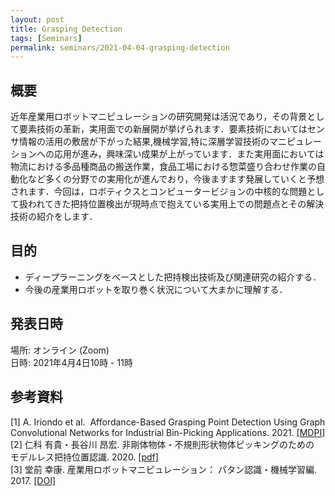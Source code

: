```yaml
---
layout: post
title: Grasping Detection
tags: [Seminars]
permalink: seminars/2021-04-04-grasping-detection
---
```


## 概要
近年産業用ロボットマニピュレーションの研究開発は活況であり，その背景として要素技術の革新，実用面での新展開が挙げられます．要素技術においてはセンサ情報の活用の敷居が下がった結果,機械学習,特に深層学習技術のマニピュレーションへの応用が進み，興味深い成果が上がっています．また実用面においては物流における多品種商品の搬送作業，食品工場における惣菜盛り合わせ作業の自動化など多くの分野での実用化が進んでおり，今後ますます発展していくと予想されます．今回は，ロボティクスとコンピュータービジョンの中核的な問題として扱われてきた把持位置検出が現時点で抱えている実用上での問題点とその解決技術の紹介をします．

## 目的
- ディープラーニングをベースとした把持検出技術及び関連研究の紹介する．
- 今後の産業用ロボットを取り巻く状況について大まかに理解する．

## 発表日時
場所: オンライン (Zoom) \
日時: 2021年4月4日10時 - 11時

## 参考資料
[1] A. Iriondo et al.  Affordance-Based Grasping Point Detection Using Graph Convolutional Networks for Industrial Bin-Picking Applications. 2021. [[MDPI]](https://www.mdpi.com/1424-8220/21/3/816) \
[2] 仁科 有貴・長谷川 昂宏. 非剛体物体・不規則形状物体ピッキングのための モデルレス把持位置認識. 2020. [[pdf]](https://www.omron.com/jp/ja/technology/omrontechnics/2020/OMT_Vol52_012JP.pdf) \
[3] 堂前 幸康. 産業用ロボットマニピュレーション： パタン認識・機械学習編. 2017. [[DOI]](https://www.jstage.jst.go.jp/article/sicejl/56/10/56_776/_article/-char/ja/)
